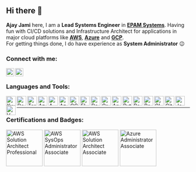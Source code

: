 ## Hi there 👋

**Ajay Jami** here, I am a **Lead Systems Engineer** in **[EPAM Systems][job]**. Having fun with CI/CD solutions and Infrastructure Architect for applications in major cloud platforms like **[AWS][aws]**, **[Azure][azure]** and **[GCP][gcp]**.
<br />
For getting things done, I do have experience as **System Administrator** :wink:


### Connect with me:

[<img align="left" alt="AjayNaiduJami | LinkedIn" width="22px" src="https://img.icons8.com/color/48/linkedin.png" />][linkedin]
[<img align="left" alt="AjayNaiduJami | Twitter" width="22px" src="https://img.icons8.com/ios/50/twitterx--v2.png" />][twitter]

<br />

### Languages and Tools:

<img align="left" alt="Kubernetes" width="26px" src="https://img.icons8.com/color/48/kubernetes.png" />
<img align="left" alt="Docker" width="26px" src="https://img.icons8.com/fluency/48/docker.png" />
<img align="left" alt="Terraform" width="26px" src="https://img.icons8.com/color/48/terraform.png" />
<img align="left" alt="Azure DevOps" width="26px" src="https://img.icons8.com/external-tal-revivo-color-tal-revivo/24/external-development-experience-through-the-native-integrations-of-azure-with-visual-studio-logo-color-tal-revivo.png" />
<img align="left" alt="AWS" width="26px" src="https://img.icons8.com/color/48/000000/amazon-web-services.png" />
<img align="left" alt="Azure" width="26px" src="https://img.icons8.com/color/48/000000/azure-1.png" />
<img align="left" alt="GCP" width="26px" src="https://img.icons8.com/color/48/google-cloud.png" />
<img align="left" alt="ELK" width="26px" src="https://cdn.freebiesupply.com/logos/large/2x/elastic-stack-logo-png-transparent.png" />
<img align="left" alt="DataDog" width="26px" src="https://imgix.datadoghq.com/img/about/presskit/kit/press_kit.png" />
<img align="left" alt="Grafana" width="26px" src="https://img.icons8.com/fluency/48/grafana.png" />
<img align="left" alt="Ansible" width="26px" src="https://img.icons8.com/color/48/ansible.png" />
<img align="left" alt="Python" width="26px" src="https://img.icons8.com/color/72/python.png" />
<img align="left" alt="Powershell" width="26px" src="https://img.icons8.com/color/72/powershell.png" />
<img align="left" alt="Bash" width="26px" src="https://img.icons8.com/plasticine/100/bash.png" />
<img align="left" alt="GIT" width="26px" src="https://img.icons8.com/color/48/git.png" />
<img align="left" alt="GitLab" width="26px" src="https://img.icons8.com/color/48/000000/gitlab.png" />
<img align="left" alt="Jenkins" width="26px" src="https://img.icons8.com/color/48/jenkins.png" />
<img align="left" alt="VMware" width="26px" src="https://img.icons8.com/color/48/vmware.png" />

<br />

---

### Certifications and Badges:

<a href="https://www.credly.com/badges/2a8293c9-7112-4bd5-b4a5-a7971d6ff64f/public_url" target="_blank"><img src="https://d1.awsstatic.com/training-and-certification/certification-badges/AWS-Certified-Solutions-Architect-Professional_badge.69d82ff1b2861e1089539ebba906c70b011b928a.png" alt="AWS Solution Architect Professional" width="100" height="100" /></a>
<a href="https://www.credly.com/badges/08ae259b-9201-4ad6-9f62-126a886f13de/public_url" target="_blank"><img src="https://d1.awsstatic.com/training-and-certification/certification-badges/AWS-Certified-SysOps-Administrator-Associate_badge.c3586b02748654fb588633314dd66a1d6841893b.png" alt="AWS SysOps Administrator Associate" width="100" height="100" /></a>
<a href="https://www.credly.com/badges/8d73c75f-a5ac-422b-a8fd-164b2dc91c2c/public_url" target="_blank"><img src="https://d1.awsstatic.com/training-and-certification/certification-badges/AWS-Certified-Solutions-Architect-Associate_badge.3419559c682629072f1eb968d59dea0741772c0f.png" alt="AWS Solution Architect Associate" width="100" height="100" /></a>
<a href="https://www.credly.com/badges/25f6a465-b4d1-4c85-a5bc-8503702940e0/public_url" target="_blank"><img src="https://images.youracclaim.com/size/220x220/images/336eebfc-0ac3-4553-9a67-b402f491f185/azure-administrator-associate-600x600.png" alt="Azure Administrator Associate" width="100" height="100" /></a>

<br />

[aws]: https://aws.amazon.com/
[azure]: https://portal.azure.com/
[gcp]: https://console.cloud.google.com/
[job]: https://welcome.epam.in/
[twitter]: https://twitter.com/AjayNaidu_J
[facebook]: https://facebook.com/ajaynaidu.j
[instagram]: https://instagram.com/ajay_naidu_j
[linkedin]: https://linkedin.com/in/ajaynaiduj
[aws-cert]: https://www.youracclaim.com/badges/8d73c75f-a5ac-422b-a8fd-164b2dc91c2c/public_url
